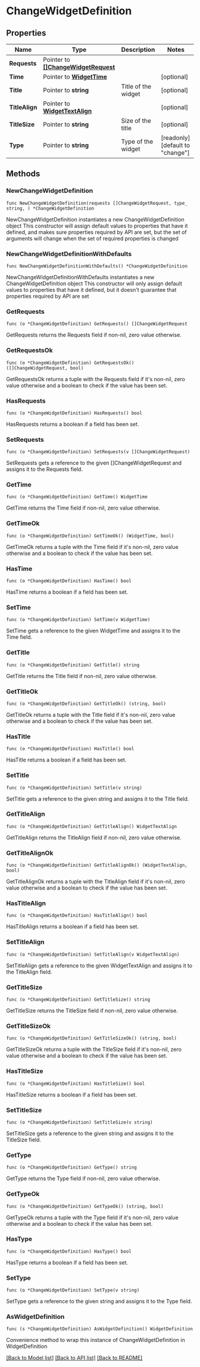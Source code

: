 # ChangeWidgetDefinition

## Properties

Name | Type | Description | Notes
------------ | ------------- | ------------- | -------------
**Requests** | Pointer to [**[]ChangeWidgetRequest**](ChangeWidgetRequest.md) |  | 
**Time** | Pointer to [**WidgetTime**](WidgetTime.md) |  | [optional] 
**Title** | Pointer to **string** | Title of the widget | [optional] 
**TitleAlign** | Pointer to [**WidgetTextAlign**](WidgetTextAlign.md) |  | [optional] 
**TitleSize** | Pointer to **string** | Size of the title | [optional] 
**Type** | Pointer to **string** | Type of the widget | [readonly] [default to "change"]

## Methods

### NewChangeWidgetDefinition

`func NewChangeWidgetDefinition(requests []ChangeWidgetRequest, type_ string, ) *ChangeWidgetDefinition`

NewChangeWidgetDefinition instantiates a new ChangeWidgetDefinition object
This constructor will assign default values to properties that have it defined,
and makes sure properties required by API are set, but the set of arguments
will change when the set of required properties is changed

### NewChangeWidgetDefinitionWithDefaults

`func NewChangeWidgetDefinitionWithDefaults() *ChangeWidgetDefinition`

NewChangeWidgetDefinitionWithDefaults instantiates a new ChangeWidgetDefinition object
This constructor will only assign default values to properties that have it defined,
but it doesn't guarantee that properties required by API are set

### GetRequests

`func (o *ChangeWidgetDefinition) GetRequests() []ChangeWidgetRequest`

GetRequests returns the Requests field if non-nil, zero value otherwise.

### GetRequestsOk

`func (o *ChangeWidgetDefinition) GetRequestsOk() ([]ChangeWidgetRequest, bool)`

GetRequestsOk returns a tuple with the Requests field if it's non-nil, zero value otherwise
and a boolean to check if the value has been set.

### HasRequests

`func (o *ChangeWidgetDefinition) HasRequests() bool`

HasRequests returns a boolean if a field has been set.

### SetRequests

`func (o *ChangeWidgetDefinition) SetRequests(v []ChangeWidgetRequest)`

SetRequests gets a reference to the given []ChangeWidgetRequest and assigns it to the Requests field.

### GetTime

`func (o *ChangeWidgetDefinition) GetTime() WidgetTime`

GetTime returns the Time field if non-nil, zero value otherwise.

### GetTimeOk

`func (o *ChangeWidgetDefinition) GetTimeOk() (WidgetTime, bool)`

GetTimeOk returns a tuple with the Time field if it's non-nil, zero value otherwise
and a boolean to check if the value has been set.

### HasTime

`func (o *ChangeWidgetDefinition) HasTime() bool`

HasTime returns a boolean if a field has been set.

### SetTime

`func (o *ChangeWidgetDefinition) SetTime(v WidgetTime)`

SetTime gets a reference to the given WidgetTime and assigns it to the Time field.

### GetTitle

`func (o *ChangeWidgetDefinition) GetTitle() string`

GetTitle returns the Title field if non-nil, zero value otherwise.

### GetTitleOk

`func (o *ChangeWidgetDefinition) GetTitleOk() (string, bool)`

GetTitleOk returns a tuple with the Title field if it's non-nil, zero value otherwise
and a boolean to check if the value has been set.

### HasTitle

`func (o *ChangeWidgetDefinition) HasTitle() bool`

HasTitle returns a boolean if a field has been set.

### SetTitle

`func (o *ChangeWidgetDefinition) SetTitle(v string)`

SetTitle gets a reference to the given string and assigns it to the Title field.

### GetTitleAlign

`func (o *ChangeWidgetDefinition) GetTitleAlign() WidgetTextAlign`

GetTitleAlign returns the TitleAlign field if non-nil, zero value otherwise.

### GetTitleAlignOk

`func (o *ChangeWidgetDefinition) GetTitleAlignOk() (WidgetTextAlign, bool)`

GetTitleAlignOk returns a tuple with the TitleAlign field if it's non-nil, zero value otherwise
and a boolean to check if the value has been set.

### HasTitleAlign

`func (o *ChangeWidgetDefinition) HasTitleAlign() bool`

HasTitleAlign returns a boolean if a field has been set.

### SetTitleAlign

`func (o *ChangeWidgetDefinition) SetTitleAlign(v WidgetTextAlign)`

SetTitleAlign gets a reference to the given WidgetTextAlign and assigns it to the TitleAlign field.

### GetTitleSize

`func (o *ChangeWidgetDefinition) GetTitleSize() string`

GetTitleSize returns the TitleSize field if non-nil, zero value otherwise.

### GetTitleSizeOk

`func (o *ChangeWidgetDefinition) GetTitleSizeOk() (string, bool)`

GetTitleSizeOk returns a tuple with the TitleSize field if it's non-nil, zero value otherwise
and a boolean to check if the value has been set.

### HasTitleSize

`func (o *ChangeWidgetDefinition) HasTitleSize() bool`

HasTitleSize returns a boolean if a field has been set.

### SetTitleSize

`func (o *ChangeWidgetDefinition) SetTitleSize(v string)`

SetTitleSize gets a reference to the given string and assigns it to the TitleSize field.

### GetType

`func (o *ChangeWidgetDefinition) GetType() string`

GetType returns the Type field if non-nil, zero value otherwise.

### GetTypeOk

`func (o *ChangeWidgetDefinition) GetTypeOk() (string, bool)`

GetTypeOk returns a tuple with the Type field if it's non-nil, zero value otherwise
and a boolean to check if the value has been set.

### HasType

`func (o *ChangeWidgetDefinition) HasType() bool`

HasType returns a boolean if a field has been set.

### SetType

`func (o *ChangeWidgetDefinition) SetType(v string)`

SetType gets a reference to the given string and assigns it to the Type field.


### AsWidgetDefinition

`func (s *ChangeWidgetDefinition) AsWidgetDefinition() WidgetDefinition`

Convenience method to wrap this instance of ChangeWidgetDefinition in WidgetDefinition

[[Back to Model list]](../README.md#documentation-for-models) [[Back to API list]](../README.md#documentation-for-api-endpoints) [[Back to README]](../README.md)


